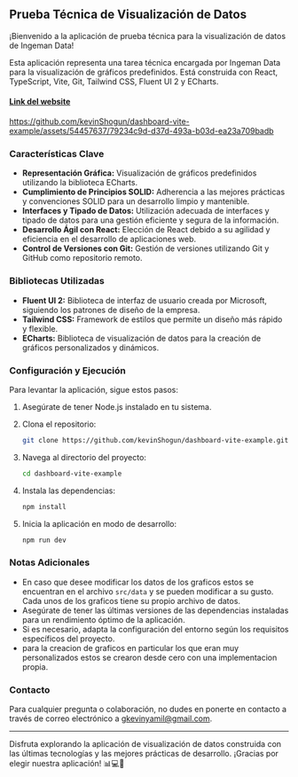 ## Prueba Técnica de Visualización de Datos

¡Bienvenido a la aplicación de prueba técnica para la visualización de datos de Ingeman Data!

Esta aplicación representa una tarea técnica encargada por Ingeman Data para la visualización de gráficos predefinidos. Está construida con React, TypeScript, Vite, Git, Tailwind CSS, Fluent UI 2 y ECharts.

#### [Link del website](https://pt-kevin-ingemann-data.netlify.app/)

https://github.com/kevinShogun/dashboard-vite-example/assets/54457637/79234c9d-d37d-493a-b03d-ea23a709badb

### Características Clave

- **Representación Gráfica:** Visualización de gráficos predefinidos utilizando la biblioteca ECharts.
- **Cumplimiento de Principios SOLID:** Adherencia a las mejores prácticas y convenciones SOLID para un desarrollo limpio y mantenible.
- **Interfaces y Tipado de Datos:** Utilización adecuada de interfaces y tipado de datos para una gestión eficiente y segura de la información.
- **Desarrollo Ágil con React:** Elección de React debido a su agilidad y eficiencia en el desarrollo de aplicaciones web.
- **Control de Versiones con Git:** Gestión de versiones utilizando Git y GitHub como repositorio remoto.

### Bibliotecas Utilizadas

- **Fluent UI 2:** Biblioteca de interfaz de usuario creada por Microsoft, siguiendo los patrones de diseño de la empresa.
- **Tailwind CSS:** Framework de estilos que permite un diseño más rápido y flexible.
- **ECharts:** Biblioteca de visualización de datos para la creación de gráficos personalizados y dinámicos.

### Configuración y Ejecución

Para levantar la aplicación, sigue estos pasos:

1. Asegúrate de tener Node.js instalado en tu sistema.
2. Clona el repositorio:

   ```bash
   git clone https://github.com/kevinShogun/dashboard-vite-example.git
   ```

3. Navega al directorio del proyecto:

   ```bash
   cd dashboard-vite-example
   ```

4. Instala las dependencias:

   ```bash
   npm install
   ```

5. Inicia la aplicación en modo de desarrollo:

   ```bash
   npm run dev
   ```

### Notas Adicionales

- En caso que desee modificar los datos de los graficos estos se encuentran en el archivo `src/data` y se pueden modificar a su gusto. Cada unos de los graficos tiene su propio archivo de datos.
- Asegúrate de tener las últimas versiones de las dependencias instaladas para un rendimiento óptimo de la aplicación.
- Si es necesario, adapta la configuración del entorno según los requisitos específicos del proyecto.
- para la creacion de graficos en particular los que eran muy personalizados estos se crearon desde cero con una implementacion propia.

### Contacto

Para cualquier pregunta o colaboración, no dudes en ponerte en contacto a través de correo electrónico a [gkevinyamil@gmail.com](mailto:gkevinyamil@gmail.com).

---

Disfruta explorando la aplicación de visualización de datos construida con las últimas tecnologías y las mejores prácticas de desarrollo. ¡Gracias por elegir nuestra aplicación! 📊💻🚀

